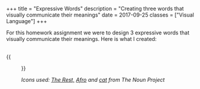 +++
title = "Expressive Words"
description = "Creating three words that visually communicate their meanings"
date = 2017-09-25
classes = ["Visual Language"]
+++

For this homework assignment we were to design 3 expressive words that visually communicate their meanings.  Here is what I created:
<br/>
<br/>

{{<figure src="/blog/images/visual_language/ExpressiveWords.png" alt="Expressive Words">}}

*Icons used: [The Rest,](https://thenounproject.com/search/?q=lie&i=343799)
[Afro](https://thenounproject.com/search/?q=afro&i=1016695) and [cat](https://thenounproject.com/search/?q=cat&i=937159) from The Noun Project*

